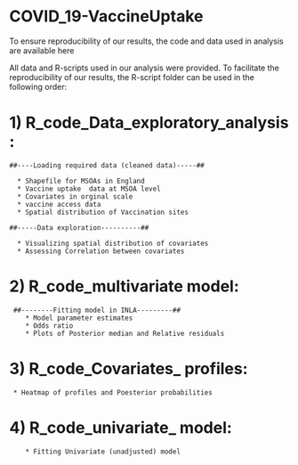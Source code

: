 # COVID_19-VaccineUptake
To ensure reproducibility of our results, the code  and data used in analysis are available here

All data and R-scripts used in our analysis were provided. To facilitate the reproducibility of our results, the  R-script folder can be used in the following order:
#  1) R_code_Data_exploratory_analysis :

    ##----Loading required data (cleaned data)-----##
   
      * Shapefile for MSOAs in England
      * Vaccine uptake  data at MSOA level
      * Covariates in orginal scale
      * vaccine access data
      * Spatial distribution of Vaccination sites

    ##-----Data exploration----------##

      * Visualizing spatial distribution of covariates
      * Assessing Correlation between covariates

#   2) R_code_multivariate model:

     ##--------Fitting model in INLA---------##
        * Model parameter estimates
        * Odds ratio
        * Plots of Posterior median and Relative residuals

#  3) R_code_Covariates_ profiles:

     * Heatmap of profiles and Poesterior probabilities

#  4) R_code_univariate_ model:

        * Fitting Univariate (unadjusted) model

